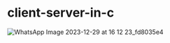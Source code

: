 ﻿# client-server-in-c

![WhatsApp Image 2023-12-29 at 16 12 23_fd8035e4](https://github.com/RamchandraWarang9822/client-server-in-c/assets/92023869/ae786f80-3003-4595-95b2-e180c118ffe9)

